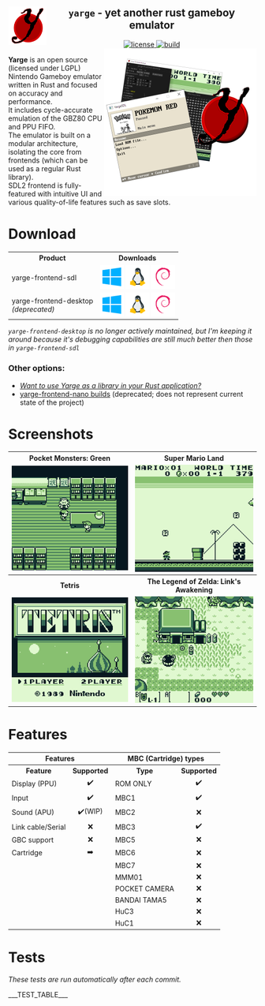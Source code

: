 <!--TITLE-->
<h2 align="center">
  <img alt="logo" src=".assets/yarge.svg" border="0" width="78" height="78" align="left">
  <code>yarge</code> - <b>y</b>et <b>a</b>nother <b>r</b>ust <b>g</b>ameboy <b>e</b>mulator<br>
</h2>
<!--BADGES-->
<div align="center">
  <a href="https://github.com/griffi-gh/yarge/blob/master/LICENSE">
    <img alt="license" src="https://shields.io/github/license/griffi-gh/yarge" border="0">
  </a>
  <!-- <a href="https://github.com/rust-secure-code/safety-dance/">
    <img alt="unsafe forbidden" src="https://img.shields.io/badge/unsafe-forbidden-success.svg" border="0">
  </a> -->
  <a href="https://github.com/griffi-gh/yarge/actions">
    <img alt="build" src="https://img.shields.io/github/actions/workflow/status/griffi-gh/yarge/build.yml" border="0">
  </a>
</div>
<!--IMAGE-->
<img src=".assets/product.png" align="right" border="0" width="310" height="299">
<!--<img src=".assets/1x1.png" width="150" height="0"><br>--> <!--This prevents the text from getting too thin -->
<!--DESCRIPTION-->
<p>
  <b>Yarge</b>&#160;is&#160;an&#160;open&#160;source (licensed&#160;under&#160;LGPL) Nintendo&#160;Gameboy&#160;emulator written in Rust and focused on accuracy and performance.<br>It includes cycle-accurate emulation of the GBZ80 CPU and PPU FIFO.<br>The emulator is built on a modular architecture, isolating the core from frontends (which can be used as a regular Rust library).<br>
  SDL2 frontend is fully-featured with intuitive UI and various quality-of-life features such as save slots.
  <br>
</p>
<!--DOWNLOADS-->
<h1>Download</h1>
<p>
  <table>
    <tr>
      <th align="center">Product</th>
      <th align="center">Downloads</th>
    </tr>
    <tr>
      <td>yarge-frontend-sdl</td>
      <td align="center">
        <a href="https://nightly.link/griffi-gh/yarge/workflows/build/master/sdl-release-win64.zip">
          <img src=".assets/icons/windows.png" width="48" height="48" alt="Windows logo"></a>
        <a href="https://nightly.link/griffi-gh/yarge/workflows/build/master/sdl-release-lin64.zip">
          <img src=".assets/icons/linux.png" width="48" height="48" alt="Linux logo"></a>
        <a href="https://nightly.link/griffi-gh/yarge/workflows/build/master/sdl-release-lin64-deb.zip">
          <img src=".assets/icons/debian.png" width="48" height="48" alt="Debian logo"></a>
      </td>
    </tr>
    <tr>
      <td>yarge-frontend-desktop<br><i>(deprecated)</i></td>
      <td align="center">
        <a href="https://nightly.link/griffi-gh/yarge/workflows/build/master/release-win64.zip">
          <img src=".assets/icons/windows.png" width="48" height="48" alt="Windows logo"></a>
        <a href="https://nightly.link/griffi-gh/yarge/workflows/build/master/release-lin64.zip">
          <img src=".assets/icons/linux.png" width="48" height="48" alt="Linux logo"></a>
        <a href="https://nightly.link/griffi-gh/yarge/workflows/build/master/release-lin64-deb.zip">
          <img src=".assets/icons/debian.png" width="48" height="48" alt="Debian logo"></a>
    </tr>
  </table>
  <i><code>yarge-frontend-desktop</code> is no longer actively maintained, but I'm keeping it around because it's debugging capabilities are still much better then those in <code>yarge-frontend-sdl</code></i>
  <h3>Other options:</h3>
  <ul>
    <li>
      <i><a href="https://github.com/griffi-gh/yarge/tree/master/yarge-core">
        Want to use Yarge as a library in your Rust application?
      </a></i>
    </li>
    <li>
      <a href="https://matsked.netlify.app/yarge-deprecated/">yarge-frontend-nano builds</a>
      (deprecated; does not represent current state of the project)
    </li>
  </ul>
</p>
<!--SCREENSHOTS-->
<h1>Screenshots</h1>
<p>
  <table>
    <tr>
      <th align="center">Pocket Monsters: Green</th>
      <th align="center">Super Mario Land</th>
    </tr>
    <tr>
      <td align="center">
        <img src=".assets/screenshots/poke_jp.gif">
      </td>
      <td align="center">
        <img src=".assets/screenshots/sml.gif">
      </td>
    </tr>
    <tr>
      <th align="center">Tetris</th>
      <th align="center">The Legend of Zelda: Link's Awakening</th>
    </tr>
    <tr>
      <td align="center">
        <img src=".assets/screenshots/tetris.png">
      </td>
      <td align="center">
        <img src=".assets/screenshots/zelda.png">
      </td>
    </tr>
  </table>
</p>
<!--SUPPORT-->
<h1>Features</h1>
<p>
  <table>
    <tr>
      <th align="center" colspan="2">Features</th>
      <th align="center" colspan="2">MBC (Cartridge) types</th>
    </tr>
    <tr>
      <th align="center">Feature</th>
      <th align="center">Supported</th>
      <th align="center">Type</th>
      <th align="center">Supported</th>
    </tr>
    <tr>
      <td>Display (PPU)</td>
      <td align="center">✔️</td>
      <td>ROM ONLY</td>
      <td align="center">✔️</td>
    </tr>
    <tr>
      <td>Input</td>
      <td align="center">✔️</td>
      <td>MBC1</td>
      <td align="center">✔️</td>
    </tr>
    <tr>
      <td>Sound (APU)</td>
      <td align="center">✔️(WIP)</td>
      <td>MBC2</td>
      <td align="center">❌</td>
    </tr>
    <tr>
      <td>Link cable/Serial</td>
      <td align="center">❌</td>
      <td>MBC3</td>
      <td align="center">✔️</td>
    </tr>
    <tr>
      <td>GBC support</td>
      <td align="center">❌</td>
      <td>MBC5</td>
      <td align="center">❌</td>
    </tr>
    <tr>
      <td>Cartridge</td>
      <td align="center">➡️</td>
      <td>MBC6</td>
      <td align="center">❌</td>
    </tr>
    <tr>
      <td colspan="2"></td>
      <td>MBC7</td>
      <td align="center">❌</td>
    </tr>
    <tr>
      <td colspan="2"></td>
      <td>MMM01</td>
      <td align="center">❌</td>
    </tr>
    <tr>
      <td colspan="2"></td>
      <td>POCKET CAMERA</td>
      <td align="center">❌</td>
    </tr>
    <tr>
      <td colspan="2"></td>
      <td>BANDAI TAMA5</td>
      <td align="center">❌</td>
    </tr>
    <tr>
      <td colspan="2"></td>
      <td>HuC3</td>
      <td align="center">❌</td>
    </tr>
    <tr>
      <td colspan="2"></td>
      <td>HuC1</td>
      <td align="center">❌</td>
    </tr>
  </table>
</p>
<!--TEST TABLE-->
<h1>Tests</h1>
<p><i>These tests are run automatically after each commit.</i></p>
<p>
  ___TEST_TABLE___
</p>
